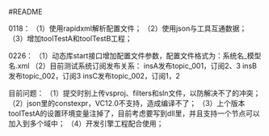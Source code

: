
#README

0118：
（1）使用rapidxml解析配置文件；
（2）使用json与工具互通数据；
（3）增加toolTestA和toolTestB工程；

0226：
（1）动态库start接口增加配置文件参数，配置文件格式为：系统名_模型名.xml
（2）目前测试系统订阅发布关系：
    insA发布topic_001，订阅2、3
    insB发布topic_002，订阅3
    insC发布topic_002，订阅1，2

目前问题：
（1）提交时别上传vsproj、filters和sln文件，以防解决不了的冲突；
（2）json里的constexpr，VC12.0不支持，造成编译不了；
（3）上个版本toolTestA的设置环境变量注掉了，目前考虑要写到dll里，并且支持一个节点可以加入到多个域中；
（4）开发引擎工程配合使用；
